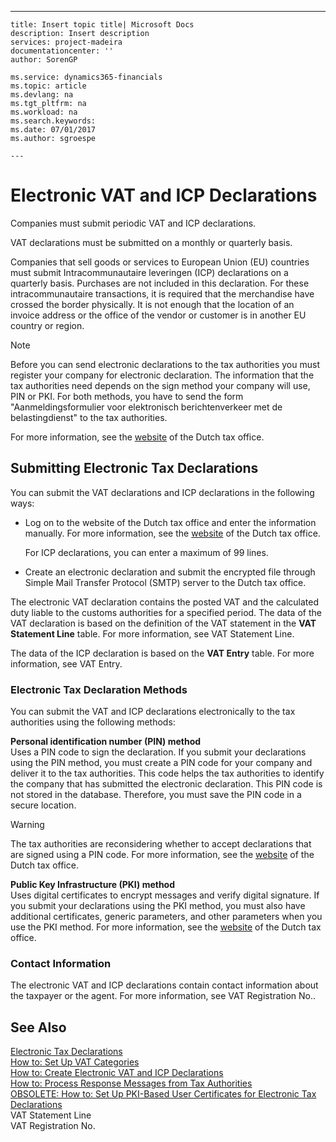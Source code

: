 ---
    title: Insert topic title| Microsoft Docs
    description: Insert description
    services: project-madeira
    documentationcenter: ''
    author: SorenGP

    ms.service: dynamics365-financials
    ms.topic: article
    ms.devlang: na
    ms.tgt_pltfrm: na
    ms.workload: na
    ms.search.keywords:
    ms.date: 07/01/2017
    ms.author: sgroespe

    ---
# Electronic VAT and ICP Declarations
Companies must submit periodic VAT and ICP declarations.  
  
 VAT declarations must be submitted on a monthly or quarterly basis.  
  
 Companies that sell goods or services to European Union \(EU\) countries must submit Intracommunautaire leveringen \(ICP\) declarations on a quarterly basis. Purchases are not included in this declaration. For these intracommunautaire transactions, it is required that the merchandise have crossed the border physically. It is not enough that the location of an invoice address or the office of the vendor or customer is in another EU country or region.  
  
> [!NOTE]  
>  Before you can send electronic declarations to the tax authorities you must register your company for electronic declaration. The information that the tax authorities need depends on the sign method your company will use, PIN or PKI. For both methods, you have to send the form "Aanmeldingsformulier voor elektronisch berichtenverkeer met de belastingdienst" to the tax authorities.  
>   
>  For more information, see the [website](http://go.microsoft.com/fwlink/?LinkID=223151) of the Dutch tax office.  
  
## Submitting Electronic Tax Declarations  
 You can submit the VAT declarations and ICP declarations in the following ways:  
  
-   Log on to the website of the Dutch tax office and enter the information manually. For more information, see the [website](http://go.microsoft.com/fwlink/?LinkID=223151) of the Dutch tax office.  
  
     For ICP declarations, you can enter a maximum of 99 lines.  
  
-   Create an electronic declaration and submit the encrypted file through Simple Mail Transfer Protocol \(SMTP\) server to the Dutch tax office.  
  
 The electronic VAT declaration contains the posted VAT and the calculated duty liable to the customs authorities for a specified period. The data of the VAT declaration is based on the definition of the VAT statement in the **VAT Statement Line** table. For more information, see VAT Statement Line.  
  
 The data of the ICP declaration is based on the **VAT Entry** table. For more information, see VAT Entry.  
  
### Electronic Tax Declaration Methods  
 You can submit the VAT and ICP declarations electronically to the tax authorities using the following methods:  
  
 **Personal identification number \(PIN\) method**  
 Uses a PIN code to sign the declaration. If you submit your declarations using the PIN method, you must create a PIN code for your company and deliver it to the tax authorities. This code helps the tax authorities to identify the company that has submitted the electronic declaration. This PIN code is not stored in the database. Therefore, you must save the PIN code in a secure location.  
  
> [!WARNING]  
>  The tax authorities are reconsidering whether to accept declarations that are signed using a PIN code. For more information, see the [website](http://go.microsoft.com/fwlink/?LinkID=223151) of the Dutch tax office.  
  
 **Public Key Infrastructure \(PKI\) method**  
 Uses digital certificates to encrypt messages and verify digital signature. If you submit your declarations using the PKI method, you must also have additional certificates, generic parameters, and other parameters when you use the PKI method. For more information, see the [website](http://go.microsoft.com/fwlink/?LinkID=223151) of the Dutch tax office.  
  
### Contact Information  
 The electronic VAT and ICP declarations contain contact information about the taxpayer or the agent. For more information, see VAT Registration No..  
  
## See Also  
 [Electronic Tax Declarations](../../LocalFunctionalityForMicrosoftDynamicsNav2016/Netherlands/electronic-tax-declarations.md)   
 [How to: Set Up VAT Categories](../../LocalFunctionalityForMicrosoftDynamicsNav2016/Netherlands/how-to-set-up-vat-categories.md)   
 [How to: Create Electronic VAT and ICP Declarations](../../LocalFunctionalityForMicrosoftDynamicsNav2016/Netherlands/how-to-create-electronic-vat-and-icp-declarations.md)   
 [How to: Process Response Messages from Tax Authorities](../../LocalFunctionalityForMicrosoftDynamicsNav2016/Netherlands/how-to-process-response-messages-from-tax-authorities.md)   
 [OBSOLETE: How to: Set Up PKI\-Based User Certificates for Electronic Tax Declarations](../Topic/OBSOLETE:%20How%20to:%20Set%20Up%20PKI-Based%20User%20Certificates%20for%20Electronic%20Tax%20Declarations.md)   
 VAT Statement Line   
 VAT Registration No.